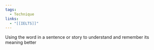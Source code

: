 ```yaml
---
tags:
  - Technique
links:
  - "[[IELTS]]"
---
```

Using the word in a sentence or story to understand and remember its meaning better